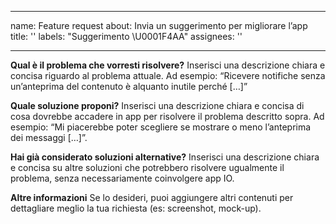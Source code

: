 

---
name: Feature request
about: Invia un suggerimento per migliorare l’app
title: ''
labels: "Suggerimento \U0001F4AA"
assignees: ''

---

**Qual è il problema che vorresti risolvere?**
Inserisci una descrizione chiara e concisa riguardo al problema attuale. Ad esempio: “Ricevere notifiche senza un’anteprima del contenuto è alquanto inutile perché […]”

**Quale soluzione proponi?**
Inserisci una descrizione chiara e concisa di cosa dovrebbe accadere in app per risolvere il problema descritto sopra.
Ad esempio: “Mi piacerebbe poter scegliere se mostrare o meno l’anteprima dei messaggi […]”.

**Hai già considerato soluzioni alternative?**
Inserisci una descrizione chiara e concisa su altre soluzioni che potrebbero risolvere ugualmente il problema, senza necessariamente coinvolgere app IO.

**Altre informazioni**
Se lo desideri, puoi aggiungere altri contenuti per dettagliare meglio la tua richiesta (es: screenshot, mock-up).